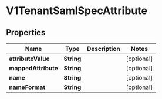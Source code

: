 # V1TenantSamlSpecAttribute

## Properties
Name | Type | Description | Notes
------------ | ------------- | ------------- | -------------
**attributeValue** | **String** |  |  [optional]
**mappedAttribute** | **String** |  |  [optional]
**name** | **String** |  |  [optional]
**nameFormat** | **String** |  |  [optional]
